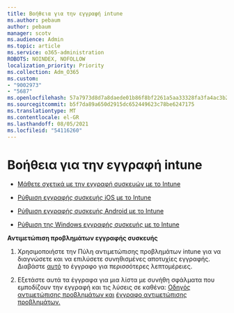```yaml
---
title: Βοήθεια για την εγγραφή intune
ms.author: pebaum
author: pebaum
manager: scotv
ms.audience: Admin
ms.topic: article
ms.service: o365-administration
ROBOTS: NOINDEX, NOFOLLOW
localization_priority: Priority
ms.collection: Adm_O365
ms.custom:
- "9002973"
- "5687"
ms.openlocfilehash: 57a7973d8d7a8daede01b86f8bf2261a5aa33328fa3fa4ac3b2e0a8967ee964b
ms.sourcegitcommit: b5f7da89a650d2915dc652449623c78be6247175
ms.translationtype: MT
ms.contentlocale: el-GR
ms.lasthandoff: 08/05/2021
ms.locfileid: "54116260"
---
```

# <a name="help-with-intune-enrollment"></a>Βοήθεια για την εγγραφή intune


- [Μάθετε σχετικά με την εγγραφή συσκευών με το Intune](https://docs.microsoft.com/intune/device-enrollment)

- [Ρύθμιση εγγραφής συσκευής iOS με το Intune](https://docs.microsoft.com/intune/ios-enroll)

- [Ρύθμιση εγγραφής συσκευής Android με το Intune](https://docs.microsoft.com/intune/android-enroll)

- [Ρύθμιση της Windows εγγραφής συσκευής με το Intune](https://docs.microsoft.com/intune/windows-enroll)

**Αντιμετώπιση προβλημάτων εγγραφής συσκευής**

1. Χρησιμοποιήστε την Πύλη αντιμετώπισης προβλημάτων intune για να διαγνώσετε και να επιλύσετε συνηθισμένες αποτυχίες εγγραφής. Διαβάστε [αυτό](https://docs.microsoft.com/intune/help-desk-operators) το έγγραφο για περισσότερες λεπτομέρειες.

2. Εξετάστε αυτά τα έγγραφα για μια λίστα με συνήθη σφάλματα που εμποδίζουν την εγγραφή και τις λύσεις σε καθένα: [Οδηγός αντιμετώπισης προβλημάτων και](https://support.microsoft.com/help/4469913/troubleshooting-windows-device-enrollment-problems-in-microsoft-intune) [έγγραφο αντιμετώπισης προβλημάτων.](https://docs.microsoft.com/intune/troubleshoot-device-enrollment-in-intune)